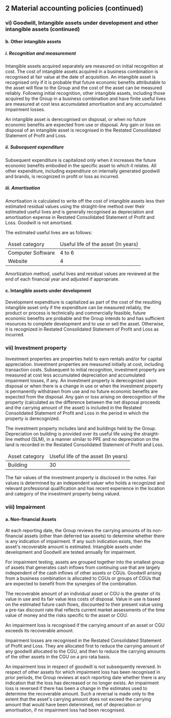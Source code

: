 ## 2 Material accounting policies (continued)

### vi) Goodwill, Intangible assets under development and other intangible assets (continued)

#### b. Other intangible assets

##### i. Recognition and measurement

Intangible assets acquired separately are measured on initial recognition at cost. The cost of intangible assets acquired in a business combination is recognised at fair value at the date of acquisition. An intangible asset is recognised only if it is probable that future economic benefits attributable to the asset will flow to the Group and the cost of the asset can be measured reliably. Following initial recognition, other intangible assets, including those acquired by the Group in a business combination and have finite useful lives are measured at cost less accumulated amortisation and any accumulated impairment losses.

An intangible asset is derecognised on disposal, or when no future economic benefits are expected from use or disposal. Any gain or loss on disposal of an intangible asset is recognised in the Restated Consolidated Statement of Profit and Loss.

##### ii. Subsequent expenditure

Subsequent expenditure is capitalized only when it increases the future economic benefits embodied in the specific asset to which it relates. All other expenditure, including expenditure on internally generated goodwill and brands, is recognized in profit or loss as incurred.

##### iii. Amortisation

Amortisation is calculated to write off the cost of intangible assets less their estimated residual values using the straight-line method over their estimated useful lives and is generally recognised as depreciation and amortisation expense in Restated Consolidated Statement of Profit and Loss. Goodwill is not amortised.

The estimated useful lives are as follows:

<table><thead><tr><td>Asset category</td><td>Useful life of the asset (In years)</td></tr></thead><tbody><tr><td>Computer Software</td><td>4 to 6</td></tr><tr><td>Website</td><td>4</td></tr></tbody></table>

Amortization method, useful lives and residual values are reviewed at the end of each financial year and adjusted if appropriate.

#### c. Intangible assets under development

Development expenditure is capitalized as part of the cost of the resulting intangible asset only if the expenditure can be measured reliably, the product or process is technically and commercially feasible, future economic benefits are probable and the Group intends to and has sufficient resources to complete development and to use or sell the asset. Otherwise, it is recognized in Restated Consolidated Statement of Profit and Loss as incurred.

### vii) Investment property

Investment properties are properties held to earn rentals and/or for capital appreciation. Investment properties are measured initially at cost, including transaction costs. Subsequent to initial recognition, investment property are measured at cost less accumulated depreciation and accumulated impairment losses, if any. An investment property is derecognized upon disposal or when there is a change in use or when the investment property is permanently withdrawn from use and no future economic benefits are expected from the disposal. Any gain or loss arising on derecognition of the property (calculated as the difference between the net disposal proceeds and the carrying amount of the asset) is included in the Restated Consolidated Statement of Profit and Loss in the period in which the property is derecognized.

The investment property includes land and buildings held by the Group. Depreciation on building is provided over its useful life using the straight-line method (SLM), in a manner similar to PPE and no depreciation on the land is recorded in the Restated Consolidated Statement of Profit and Loss.

<table><thead><tr><td>Asset category</td><td>Useful life of the asset (In years)</td></tr></thead><tbody><tr><td>Building</td><td>30</td></tr></tbody></table>

The fair values of the investment property is disclosed in the notes. Fair values is determined by an independent valuer who holds a recognized and relevant professional qualification and has recent experience in the location and category of the investment property being valued.

### viii) Impairment

#### a. Non-financial Assets

At each reporting date, the Group reviews the carrying amounts of its non-financial assets (other than deferred tax assets) to determine whether there is any indication of impairment. If any such indication exists, then the asset's recoverable amount is estimated. Intangible assets under development and Goodwill are tested annually for impairment.

For impairment testing, assets are grouped together into the smallest group of assets that generates cash inflows from continuing use that are largely independent of the cash inflows of other assets or CGUs. Goodwill arising from a business combination is allocated to CGUs or groups of CGUs that are expected to benefit from the synergies of the combination.

The recoverable amount of an individual asset or CGU is the greater of its value in use and its fair value less costs of disposal. Value in use is based on the estimated future cash flows, discounted to their present value using a pre-tax discount rate that reflects current market assessments of the time value of money and the risks specific to the asset or CGU.

An impairment loss is recognised if the carrying amount of an asset or CGU exceeds its recoverable amount.

Impairment losses are recognised in the Restated Consolidated Statement of Profit and Loss. They are allocated first to reduce the carrying amount of any goodwill allocated to the CGU, and then to reduce the carrying amounts of the other assets in the CGU on a pro rata basis.

An impairment loss in respect of goodwill is not subsequently reversed. In respect of other assets for which impairment loss has been recognised in prior periods, the Group reviews at each reporting date whether there is any indication that the loss has decreased or no longer exists. An impairment loss is reversed if there has been a change in the estimates used to determine the recoverable amount. Such a reversal is made only to the extent that the asset's carrying amount does not exceed the carrying amount that would have been determined, net of depreciation or amortisation, if no impairment loss had been recognised.